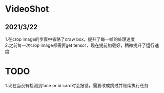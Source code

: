 # VideoShot

## 2021/3/22
1.在crop image的步骤中省略了draw box，提升了每一帧的处理速度 \
2.之前每一次crop image都需要get tensor，现在提前加载好，稍微提升了运行速度

# TODO
1.现在当没有检测到face or id card时会报错，需要改成跳过并继续执行任务
